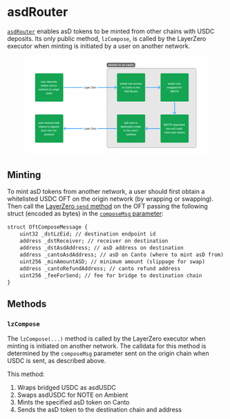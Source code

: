 # asdRouter

[`asdRouter`](https://github.com/Plex-Engineer/ASD-V2/blob/main/contracts/asd/asdRouter.sol) enables asD tokens to be minted from other chains with USDC deposits. Its only public method, `lzCompose`, is called by the LayerZero executor when minting is initiated by a user on another network.

<figure><img src="../../.gitbook/assets/asdFlow.png" alt=""><figcaption></figcaption></figure>

## Minting

To mint asD tokens from another network, a user should first obtain a whitelisted USDC OFT on the origin network (by wrapping or swapping). Then call the [LayerZero `send` method](https://docs.layerzero.network/v2/developers/evm/oft/composing#sending-token) on the OFT passing the following struct (encoded as bytes) in the [`composeMsg` parameter](asdrouter.md#minting):

```solidity
struct OftComposeMessage {
    uint32 _dstLzEid; // destination endpoint id
    address _dstReceiver; // receiver on destination
    address _dstAsdAddress; // asD address on destination
    address _cantoAsdAddress; // asD on Canto (where to mint asD from)
    uint256 _minAmountASD; // minimum amount (slippage for swap)
    address _cantoRefundAddress; // canto refund address
    uint256 _feeForSend; // fee for bridge to destination chain
}
```

## Methods

### `lzCompose`

The `lzCompose(...)` method is called by the LayerZero executor when minting is initiated on another network. The calldata for this method is determined by the `composeMsg` parameter sent on the origin chain when USDC is sent, as described above.

This method:

1. Wraps bridged USDC as asdUSDC
2. Swaps asdUSDC for NOTE on Ambient
3. Mints the specified asD token on Canto
4. Sends the asD token to the destination chain and address
